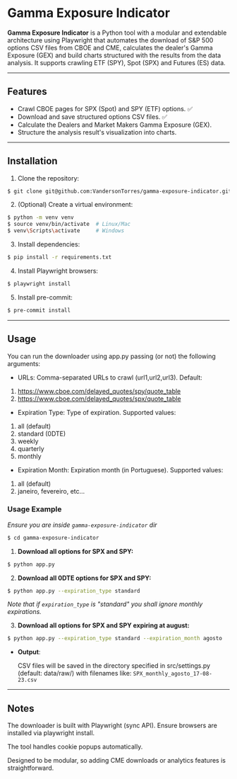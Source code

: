 # Gamma Exposure Indicator

**Gamma Exposure Indicator** is a Python tool with a modular and extendable architecture using Playwright that automates the download of S&P 500 options CSV files from CBOE and CME, calculates the dealer's Gamma Exposure (GEX) and build charts structured with the results from the data analysis. It supports crawling ETF (SPY), Spot (SPX) and Futures (ES) data.

---

## Features

- Crawl CBOE pages for SPX (Spot) and SPY (ETF) options.            ✅
- Download and save structured options CSV files.                   ✅
- Calculate the Dealers and Market Makers Gamma Exposure (GEX).
- Structure the analysis result's visualization into charts.

---

## Installation

1. Clone the repository:

```bash
$ git clone git@github.com:VandersonTorres/gamma-exposure-indicator.git
```

2. (Optional) Create a virtual environment:
```bash
$ python -m venv venv
$ source venv/bin/activate  # Linux/Mac
$ venv\Scripts\activate     # Windows
```

3. Install dependencies:
```bash
$ pip install -r requirements.txt
```

4. Install Playwright browsers:

```bash
$ playwright install
```

5. Install pre-commit:

```bash
$ pre-commit install
```

---

## Usage
You can run the downloader using app.py passing (or not) the following arguments:

- URLs: Comma-separated URLs to crawl (url1,url2,url3). Default:
1. https://www.cboe.com/delayed_quotes/spy/quote_table
2. https://www.cboe.com/delayed_quotes/spx/quote_table


- Expiration Type: Type of expiration. Supported values:
1. all (default)
2. standard (0DTE)
3. weekly
4. quarterly
5. monthly

- Expiration Month: Expiration month (in Portuguese). Supported values:

1. all (default)
2. janeiro, fevereiro, etc...

### Usage Example

*Ensure you are inside `gamma-exposure-indicator` dir*
```bash
$ cd gamma-exposure-indicator
```

1. **Download all options for SPX and SPY:**
```bash
$ python app.py
```

2. **Download all 0DTE options for SPX and SPY:**
```bash
$ python app.py --expiration_type standard
```
*Note that if `expiration_type` is "standard" you shall ignore monthly expirations.*

3. **Download all options for SPX and SPY expiring at august:**
```bash
$ python app.py --expiration_type standard --expiration_month agosto
```

- **Output**:

    CSV files will be saved in the directory specified in src/settings.py (default: data/raw/) with filenames like: `SPX_monthly_agosto_17-08-23.csv`

---

## Notes
The downloader is built with Playwright (sync API). Ensure browsers are installed via playwright install.

The tool handles cookie popups automatically.

Designed to be modular, so adding CME downloads or analytics features is straightforward.
